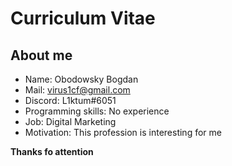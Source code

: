 # Curriculum Vitae #

## About me ##
* Name: Obodowsky Bogdan
* Mail: virus1cf@gmail.com
* Discord: L1ktum#6051
* Programming skills: No experience
* Job: Digital Marketing
* Motivation: This profession is interesting for me

**Thanks fo attention**